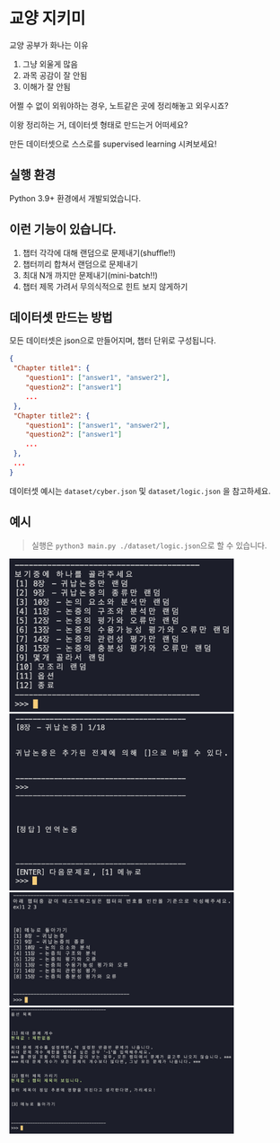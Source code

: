 # 교양 지키미
교양 공부가 화나는 이유
1. 그냥 외울게 많음
2. 과목 공감이 잘 안됨
3. 이해가 잘 안됨

어쩔 수 없이 외워야하는 경우, 노트같은 곳에 정리해놓고 외우시죠?

이왕 정리하는 거, 데이터셋 형태로 만드는거 어떠세요?

만든 데이터셋으로 스스로를 supervised learning 시켜보세요!

## 실행 환경
Python 3.9+ 환경에서 개발되었습니다.

## 이런 기능이 있습니다.
1. 챕터 각각에 대해 랜덤으로 문제내기(shuffle!!)
2. 챕터끼리 합쳐서 랜덤으로 문제내기
3. 최대 N개 까지만 문제내기(mini-batch!!)
4. 챕터 제목 가려서 무의식적으로 힌트 보지 않게하기

## 데이터셋 만드는 방법

모든 데이터셋은 json으로 만들어지며, 챕터 단위로 구성됩니다.

```json
{
 "Chapter title1": {
    "question1": ["answer1", "answer2"],
    "question2": ["answer1"]
    ...
 },
 "Chapter title2": {
    "question1": ["answer1", "answer2"],
    "question2": ["answer1"]
    ...
 },
 ...
}
```

데이터셋 예시는 `dataset/cyber.json` 및 `dataset/logic.json` 을 참고하세요.

## 예시

> 실행은 `python3 main.py ./dataset/logic.json`으로 할 수 있습니다.

<img src="./images/image.png" width="400px">
<img src="./images/image-1.png" width="400px">
<img src="./images/image-2.png" width="400px">
<img src="./images/image-3.png" width="400px">